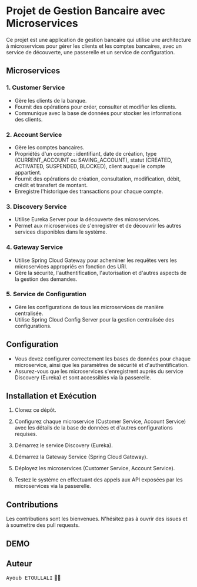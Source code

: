 # Projet de Gestion Bancaire avec Microservices

Ce projet est une application de gestion bancaire qui utilise une architecture à microservices pour gérer les clients et les comptes bancaires, avec un service de découverte, une passerelle et un service de configuration.

## Microservices

### 1. Customer Service

- Gère les clients de la banque.
- Fournit des opérations pour créer, consulter et modifier les clients.
- Communique avec la base de données pour stocker les informations des clients.

### 2. Account Service

- Gère les comptes bancaires.
- Propriétés d'un compte : identifiant, date de création, type (CURRENT_ACCOUNT ou SAVING_ACCOUNT), statut (CREATED, ACTIVATED, SUSPENDED, BLOCKED), client auquel le compte appartient.
- Fournit des opérations de création, consultation, modification, débit, crédit et transfert de montant.
- Enregistre l'historique des transactions pour chaque compte.

### 3. Discovery Service

- Utilise Eureka Server pour la découverte des microservices.
- Permet aux microservices de s'enregistrer et de découvrir les autres services disponibles dans le système.

### 4. Gateway Service

- Utilise Spring Cloud Gateway pour acheminer les requêtes vers les microservices appropriés en fonction des URI.
- Gère la sécurité, l'authentification, l'autorisation et d'autres aspects de la gestion des demandes.

### 5. Service de Configuration

- Gère les configurations de tous les microservices de manière centralisée.
- Utilise Spring Cloud Config Server pour la gestion centralisée des configurations.

## Configuration

- Vous devez configurer correctement les bases de données pour chaque microservice, ainsi que les paramètres de sécurité et d'authentification.
- Assurez-vous que les microservices s'enregistrent auprès du service Discovery (Eureka) et sont accessibles via la passerelle.

## Installation et Exécution

1. Clonez ce dépôt.

2. Configurez chaque microservice (Customer Service, Account Service) avec les détails de la base de données et d'autres configurations requises.

3. Démarrez le service Discovery (Eureka).

4. Démarrez la Gateway Service (Spring Cloud Gateway).

5. Déployez les microservices (Customer Service, Account Service).

6. Testez le système en effectuant des appels aux API exposées par les microservices via la passerelle.

## Contributions

Les contributions sont les bienvenues. N'hésitez pas à ouvrir des issues et à soumettre des pull requests.

## DEMO

## Auteur
<kbd>Ayoub ETOULLALI</kbd> 👨‍💻
